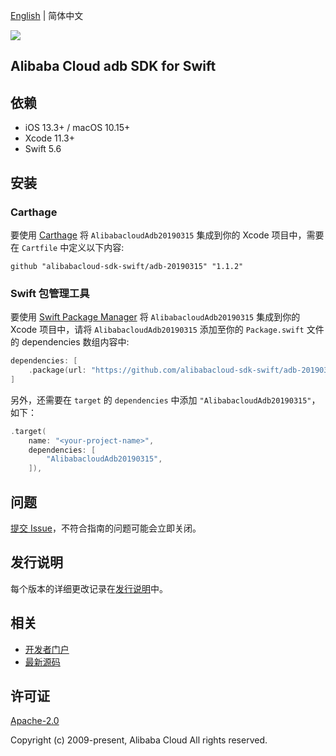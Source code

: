 [English](README.md) | 简体中文

![](https://aliyunsdk-pages.alicdn.com/icons/AlibabaCloud.svg)

## Alibaba Cloud adb SDK for Swift

## 依赖

- iOS 13.3+ / macOS 10.15+
- Xcode 11.3+
- Swift 5.6

## 安装

### Carthage

要使用 [Carthage](https://github.com/Carthage/Carthage) 将 `AlibabacloudAdb20190315` 集成到你的 Xcode 项目中，需要在 `Cartfile` 中定义以下内容:

```ogdl
github "alibabacloud-sdk-swift/adb-20190315" "1.1.2"
```

### Swift 包管理工具

要使用 [Swift Package Manager](https://swift.org/package-manager/) 将 `AlibabacloudAdb20190315` 集成到你的 Xcode 项目中，请将 `AlibabacloudAdb20190315` 添加至你的 `Package.swift` 文件的 dependencies 数组内容中:

```swift
dependencies: [
    .package(url: "https://github.com/alibabacloud-sdk-swift/adb-20190315.git", from: "1.1.2")
]
```

另外，还需要在 `target` 的 `dependencies` 中添加 `"AlibabacloudAdb20190315"`，如下：

```swift
.target(
    name: "<your-project-name>",
    dependencies: [
        "AlibabacloudAdb20190315",
    ]),
```

## 问题

[提交 Issue](https://github.com/alibabacloud-sdk-swift/adb-20190315/issues/new)，不符合指南的问题可能会立即关闭。

## 发行说明

每个版本的详细更改记录在[发行说明](./ChangeLog.txt)中。

## 相关

* [开发者门户](https://next.api.aliyun.com/home)
* [最新源码](https://github.com/alibabacloud-sdk-swift/adb-20190315)

## 许可证

[Apache-2.0](http://www.apache.org/licenses/LICENSE-2.0)

Copyright (c) 2009-present, Alibaba Cloud All rights reserved.
